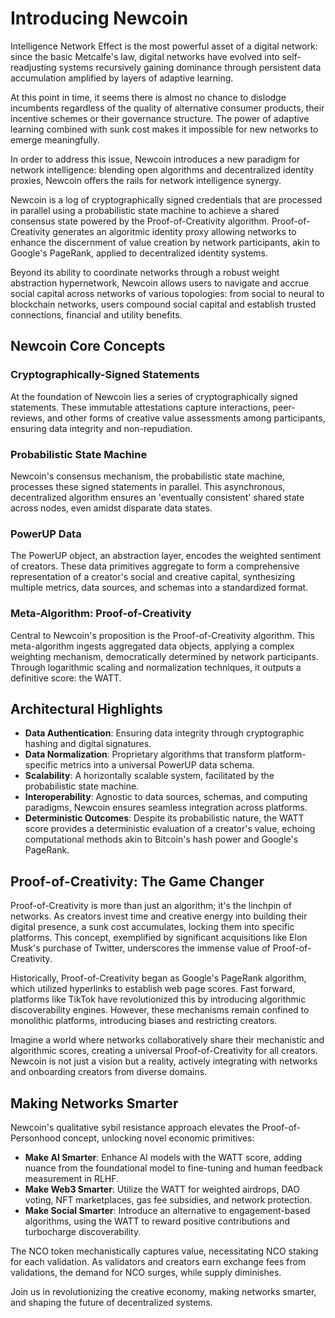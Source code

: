 # Introducing Newcoin

Intelligence Network Effect is the most powerful asset of a digital network: since the basic Metcalfe's law, digital networks have evolved into self-readjusting systems recursively gaining dominance through persistent data accumulation amplified by layers of adaptive learning.

At this point in time, it seems there is almost no chance to dislodge incumbents regardless of the quality of alternative consumer products, their incentive schemes or their governance structure. The power of adaptive learning combined with sunk cost makes it impossible for new networks to emerge meaningfully.

In order to address this issue, Newcoin introduces a new paradigm for network intelligence: blending open algorithms and decentralized identity proxies, Newcoin offers the rails for network intelligence synergy.

Newcoin is a log of cryptographically signed credentials that are processed in parallel using a probabilistic state machine to achieve a shared consensus state powered by the Proof-of-Creativity algorithm. Proof-of-Creativity generates an algoritmic identity proxy allowing networks to enhance the discernment of value creation by network participants, akin to Google's PageRank, applied to decentralized identity systems.

Beyond its ability to coordinate networks through a robust weight abstraction hypernetwork, Newcoin allows users to navigate and accrue social capital across networks of various topologies: from social to neural to blockchain networks, users compound social capital and establish trusted connections, financial and utility benefits.


## **Newcoin Core Concepts**

### **Cryptographically-Signed Statements**
At the foundation of Newcoin lies a series of cryptographically signed statements. These immutable attestations capture interactions, peer-reviews, and other forms of creative value assessments among participants, ensuring data integrity and non-repudiation.

### **Probabilistic State Machine**
Newcoin's consensus mechanism, the probabilistic state machine, processes these signed statements in parallel. This asynchronous, decentralized algorithm ensures an 'eventually consistent' shared state across nodes, even amidst disparate data states.

### **PowerUP Data**
The PowerUP object, an abstraction layer, encodes the weighted sentiment of creators. These data primitives aggregate to form a comprehensive representation of a creator's social and creative capital, synthesizing multiple metrics, data sources, and schemas into a standardized format.

### **Meta-Algorithm: Proof-of-Creativity**
Central to Newcoin's proposition is the Proof-of-Creativity algorithm. This meta-algorithm ingests aggregated data objects, applying a complex weighting mechanism, democratically determined by network participants. Through logarithmic scaling and normalization techniques, it outputs a definitive score: the WATT.

## **Architectural Highlights**

- **Data Authentication**: Ensuring data integrity through cryptographic hashing and digital signatures.
- **Data Normalization**: Proprietary algorithms that transform platform-specific metrics into a universal PowerUP data schema.
- **Scalability**: A horizontally scalable system, facilitated by the probabilistic state machine.
- **Interoperability**: Agnostic to data sources, schemas, and computing paradigms, Newcoin ensures seamless integration across platforms.
- **Deterministic Outcomes**: Despite its probabilistic nature, the WATT score provides a deterministic evaluation of a creator's value, echoing computational methods akin to Bitcoin's hash power and Google's PageRank.

## **Proof-of-Creativity: The Game Changer**

Proof-of-Creativity is more than just an algorithm; it's the linchpin of networks. As creators invest time and creative energy into building their digital presence, a sunk cost accumulates, locking them into specific platforms. This concept, exemplified by significant acquisitions like Elon Musk's purchase of Twitter, underscores the immense value of Proof-of-Creativity.

Historically, Proof-of-Creativity began as Google's PageRank algorithm, which utilized hyperlinks to establish web page scores. Fast forward, platforms like TikTok have revolutionized this by introducing algorithmic discoverability engines. However, these mechanisms remain confined to monolithic platforms, introducing biases and restricting creators.

Imagine a world where networks collaboratively share their mechanistic and algorithmic scores, creating a universal Proof-of-Creativity for all creators. Newcoin is not just a vision but a reality, actively integrating with networks and onboarding creators from diverse domains.

## **Making Networks Smarter**

Newcoin's qualitative sybil resistance approach elevates the Proof-of-Personhood concept, unlocking novel economic primitives:

- **Make AI Smarter**: Enhance AI models with the WATT score, adding nuance from the foundational model to fine-tuning and human feedback measurement in RLHF.
- **Make Web3 Smarter**: Utilize the WATT for weighted airdrops, DAO voting, NFT marketplaces, gas fee subsidies, and network protection.
- **Make Social Smarter**: Introduce an alternative to engagement-based algorithms, using the WATT to reward positive contributions and turbocharge discoverability.

The NCO token mechanistically captures value, necessitating NCO staking for each validation. As validators and creators earn exchange fees from validations, the demand for NCO surges, while supply diminishes.

Join us in revolutionizing the creative economy, making networks smarter, and shaping the future of decentralized systems.
